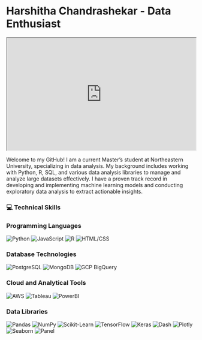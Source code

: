 # Harshitha Chandrashekar - Data Enthusiast

<iframe src="https://lottie.host/embed/240a81d3-72c4-48e1-8046-b38d975e9a65/az6RLaGMfG.json" width="100%" height="300"></iframe>

Welcome to my GitHub! I am a current Master’s student at Northeastern University, specializing in data analysis. My background includes working with Python, R, SQL, and various data analysis libraries to manage and analyze large datasets effectively. I have a proven track record in developing and implementing machine learning models and conducting exploratory data analysis to extract actionable insights. 

### 💻 Technical Skills

### Programming Languages
  ![Python](https://img.shields.io/badge/-Python-3776AB?style=for-the-badge&logo=python&logoColor=white)
  ![JavaScript](https://img.shields.io/badge/-JavaScript-F0DB4F?style=for-the-badge&logo=javascript&logoColor=black)
  ![R](https://img.shields.io/badge/-R-276DC3?style=for-the-badge&logo=r&logoColor=white)
  ![HTML/CSS](https://img.shields.io/badge/-HTML5/CSS3-E34F26?style=for-the-badge&logo=html5&logoColor=white)
  
### Database Technologies
  ![PostgreSQL](https://img.shields.io/badge/-PostgreSQL-336791?style=for-the-badge&logo=postgresql&logoColor=white)
  ![MongoDB](https://img.shields.io/badge/-MongoDB-47A248?style=for-the-badge&logo=mongodb&logoColor=white)
  ![GCP BigQuery](https://img.shields.io/badge/-GCP%20BigQuery-4285F4?style=for-the-badge&logo=google-cloud&logoColor=white)

### Cloud and Analytical Tools
  ![AWS](https://img.shields.io/badge/-AWS-232F3E?style=for-the-badge&logo=amazon-aws&logoColor=white)
  ![Tableau](https://img.shields.io/badge/-Tableau-E97627?style=for-the-badge&logo=tableau&logoColor=white)
  ![PowerBI](https://img.shields.io/badge/-PowerBI-F2C811?style=for-the-badge&logo=power-bi&logoColor=black)
   
### Data Libraries
  ![Pandas](https://img.shields.io/badge/-Pandas-150458?style=for-the-badge&logo=pandas&logoColor=white)
  ![NumPy](https://img.shields.io/badge/-NumPy-013243?style=for-the-badge&logo=numpy&logoColor=white)
  ![Scikit-Learn](https://img.shields.io/badge/-Scikit--learn-F7931E?style=for-the-badge&logo=scikit-learn&logoColor=white)
  ![TensorFlow](https://img.shields.io/badge/-TensorFlow-FF6F00?style=for-the-badge&logo=tensorflow&logoColor=white)
  ![Keras](https://img.shields.io/badge/-Keras-D00000?style=for-the-badge&logo=keras&logoColor=white)
  ![Dash](https://img.shields.io/badge/-Dash-008080?style=for-the-badge&logo=plotly&logoColor=white)
  ![Plotly](https://img.shields.io/badge/-Plotly-3F4F75?style=for-the-badge&logo=plotly&logoColor=white)
  ![Seaborn](https://img.shields.io/badge/-Seaborn-77ACF1?style=for-the-badge&logo=matplotlib&logoColor=white)
  ![Panel](https://img.shields.io/badge/-Panel-6D80AB?style=for-the-badge&logo=python&logoColor=white)

 
